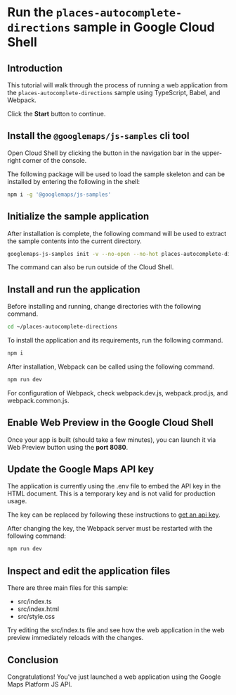 # Run the `places-autocomplete-directions` sample in Google Cloud Shell

<walkthrough-tutorial-duration duration="10"/>

## Introduction

This tutorial will walk through the process of running a web application from
the `places-autocomplete-directions` sample using TypeScript, Babel, and Webpack.

Click the **Start** button to continue.

## Install the `@googlemaps/js-samples` cli tool

Open Cloud Shell by clicking the
<walkthrough-cloud-shell-icon></walkthrough-cloud-shell-icon> button in the
navigation bar in the upper-right corner of the console.

The following package will be used to load the sample skeleton and can be
installed by entering the following in the shell:

```bash
npm i -g '@googlemaps/js-samples'
```

## Initialize the sample application

After installation is complete, the following command will be used to extract
the sample contents into the current directory.

```bash
googlemaps-js-samples init -v --no-open --no-hot places-autocomplete-directions ~/places-autocomplete-directions
```

The command can also be run outside of the Cloud Shell.

## Install and run the application

Before installing and running, change directories with the following command.

```bash
cd ~/places-autocomplete-directions
```

To install the application and its requirements, run the following command.

```bash
npm i
```

After installation, Webpack can be called using the following command.

```bash
npm run dev
```

For configuration of Webpack, check
<walkthrough-editor-open-file filePath="~/places-autocomplete-directions/webpack.dev.js">webpack.dev.js</walkthrough-editor-open-file>,
<walkthrough-editor-open-file filePath="~/places-autocomplete-directions/webpack.prod.js">webpack.prod.js</walkthrough-editor-open-file>,
and
<walkthrough-editor-open-file filePath="~/places-autocomplete-directions/webpack.common.js">webpack.common.js</walkthrough-editor-open-file>.

## Enable Web Preview in the Google Cloud Shell

Once your app is built (should take a few minutes), you can launch it via
<walkthrough-spotlight-pointer target="cloudshell" spotlightId="devshell-web-preview-button">Web
Preview button</walkthrough-spotlight-pointer> using the **port 8080**.

## Update the Google Maps API key

The application is currently using the
<walkthrough-editor-open-file filePath="~/places-autocomplete-directions/.env">.env</walkthrough-editor-open-file>
file to embed the API key in the HTML document. This is a temporary key and is
not valid for production usage.

The key can be replaced by following these instructions to
[get an api key](https://developers.google.com/maps/documentation/javascript/get-api-key).

After changing the key, the Webpack server must be restarted with the following
command:

```bash
npm run dev
```

## Inspect and edit the application files

There are three main files for this sample:

*   <walkthrough-editor-open-file filePath="~/places-autocomplete-directions/src/index.ts">src/index.ts</walkthrough-editor-open-file>
*   <walkthrough-editor-open-file filePath="~/places-autocomplete-directions/src/index.html">src/index.html</walkthrough-editor-open-file>
*   <walkthrough-editor-open-file filePath="~/places-autocomplete-directions/src/style.css">src/style.css</walkthrough-editor-open-file>

Try editing the <walkthrough-editor-open-file filePath="~/places-autocomplete-directions/src/index.ts">src/index.ts</walkthrough-editor-open-file> file and see how the web application in the web preview immediately reloads with the changes.

## Conclusion

<walkthrough-conclusion-trophy></walkthrough-conclusion-trophy>

Congratulations! You've just launched a web application using the Google Maps
Platform JS API.
